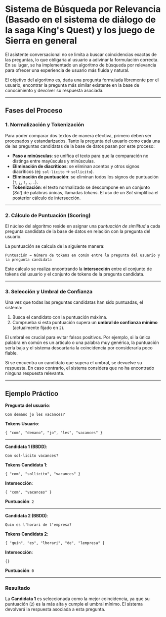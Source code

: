 # Sistema de Búsqueda por Relevancia (Basado en el sistema de diálogo de la saga King's Quest) y los juego de Sierra en general

El asistente conversacional no se limita a buscar coincidencias exactas de las preguntas, lo que obligaría al usuario a adivinar la formulación correcta. En su lugar, se ha implementado un algoritmo de búsqueda por relevancia para ofrecer una experiencia de usuario más fluida y natural.

El objetivo del algoritmo es, dada una pregunta formulada libremente por el usuario, encontrar la pregunta más similar existente en la base de conocimiento y devolver su respuesta asociada.

---

## Fases del Proceso

### 1. Normalización y Tokenización
Para poder comparar dos textos de manera efectiva, primero deben ser procesados y estandarizados. Tanto la pregunta del usuario como cada una de las preguntas candidatas de la base de datos pasan por este proceso:

- **Paso a minúsculas**: se unifica el texto para que la comparación no distinga entre mayúsculas y minúsculas.  
- **Eliminación de diacríticos**: se eliminan acentos y otros signos diacríticos (ej: `sol·licito` → `sollicito`).  
- **Eliminación de puntuación**: se eliminan todos los signos de puntuación (`?`, `¿`, `!`, `,`, `.`).  
- **Tokenización**: el texto normalizado se descompone en un conjunto (*Set*) de palabras únicas, llamadas *tokens*. El uso de un *Set* simplifica el posterior cálculo de intersección.

---

### 2. Cálculo de Puntuación (Scoring)
El núcleo del algoritmo reside en asignar una *puntuación de similitud* a cada pregunta candidata de la base de datos en relación con la pregunta del usuario.

La puntuación se calcula de la siguiente manera:

```
Puntuación = Número de tokens en común entre la pregunta del usuario y la pregunta candidata
```

Este cálculo se realiza encontrando la **intersección** entre el conjunto de tokens del usuario y el conjunto de tokens de la pregunta candidata.

---

### 3. Selección y Umbral de Confianza
Una vez que todas las preguntas candidatas han sido puntuadas, el sistema:

1. Busca el candidato con la puntuación máxima.  
2. Comprueba si esta puntuación supera un **umbral de confianza mínimo** (actualmente fijado en `2`).  

El umbral es crucial para evitar falsos positivos. Por ejemplo, si la única palabra en común es un artículo o una palabra muy genérica, la puntuación sería baja y el sistema descartaría la coincidencia por considerarla poco fiable.

Si se encuentra un candidato que supera el umbral, se devuelve su respuesta. En caso contrario, el sistema considera que no ha encontrado ninguna respuesta relevante.

---

## Ejemplo Práctico

**Pregunta del usuario**:  
```
Com demano jo les vacances?
```

**Tokens Usuario**:  
```
{ "com", "demano", "jo", "les", "vacances" }
```

---

**Candidata 1 (BBDD)**:  
```
Com sol·licito vacances?
```

**Tokens Candidata 1**:  
```
{ "com", "sollicito", "vacances" }
```

**Intersección**:  
```
{ "com", "vacances" }
```

**Puntuación**: `2`

---

**Candidata 2 (BBDD)**:  
```
Quin es l'horari de l'empresa?
```

**Tokens Candidata 2**:  
```
{ "quin", "es", "lhorari", "de", "lempresa" }
```

**Intersección**:  
```
{}
```

**Puntuación**: `0`

---

### Resultado
La **Candidata 1** es seleccionada como la mejor coincidencia, ya que su puntuación (`2`) es la más alta y cumple el umbral mínimo. El sistema devolverá la respuesta asociada a esta pregunta.
